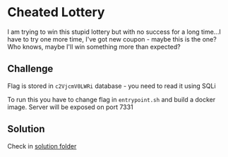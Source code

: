 # Cheated Lottery

I am trying to win this stupid lottery but with no success for a long time...I have to try one more time, I've got new coupon - maybe this is the one? Who knows, maybe I'll win something more than expected?

## Challenge

Flag is stored in `c2VjcmV0LWRi` database - you need to read it using SQLi

To run this you have to change flag in `entrypoint.sh` and build a docker image. Server will be exposed on port 7331

## Solution

Check in [solution folder](./solution/README.md)

